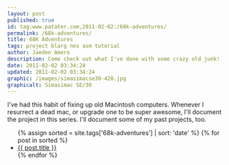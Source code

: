 ```yaml
---
layout: post
published: true
id: tag:www.patater.com,2011-02-02:/68k-adventures/
permalink: /68k-adventures/
title: 68K Adventures
tags: project blarg nes asm tutorial
author: Jaeden Amero
description: Come check out what I've done with some crazy old junk!
date: 2011-02-02 03:34:24
updated: 2011-02-02 03:34:24
graphic: /images/simasimacse30-420.jpg
graphicalt: Simasimac SE/30
---
```

<p>I've had this habit of fixing up old Macintosh computers. Whenever I
resurrect a dead mac, or upgrade one to be super awesome, I'll document the
project in this series. I'll document some of my past projects, too.</p>

<!--break-->

<ul class="posts">
{% assign sorted = site.tags['68k-adventures'] | sort: 'date' %}
{% for post in sorted %}
  <li><a href="{{ post.url }}">{{ post.title }}</a></li>
{% endfor %}
</ul>
